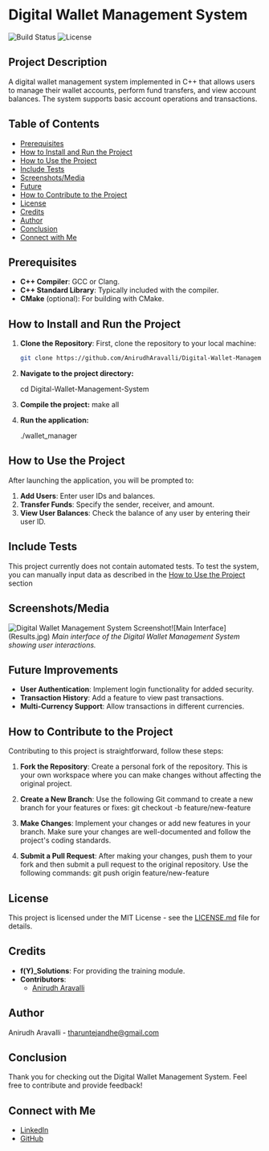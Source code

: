 # Digital Wallet Management System

![Build Status](https://img.shields.io/badge/build-passing-brightgreen)
![License](https://img.shields.io/badge/license-MIT-blue)

## Project Description
A digital wallet management system implemented in C++ that allows users to manage their wallet accounts, perform fund transfers, and view account balances. The system supports basic account operations and transactions.

## Table of Contents
- [Prerequisites](#prerequisites)
- [How to Install and Run the Project](#how-to-install-and-run-the-project)
- [How to Use the Project](#how-to-use-the-project)
- [Include Tests](#include-tests)
- [Screenshots/Media](#screenshotsmedia)
- [Future](#future)
- [How to Contribute to the Project](#how-to-contribute-to-the-project)
- [License](#license)
- [Credits](#credits)
- [Author](#author)
- [Conclusion](#conclusion)
- [Connect with Me](#connect-with-me)

## Prerequisites
- **C++ Compiler**: GCC or Clang.
- **C++ Standard Library**: Typically included with the compiler.
- **CMake** (optional): For building with CMake.

## How to Install and Run the Project
1. **Clone the Repository**:
   First, clone the repository to your local machine:
   ```sh
   git clone https://github.com/AnirudhAravalli/Digital-Wallet-Management-System.git

2. **Navigate to the project directory:**

   cd Digital-Wallet-Management-System

3. **Compile the project:**
   make all

4. **Run the application:**

   ./wallet_manager


## How to Use the Project
After launching the application, you will be prompted to:
1. **Add Users**: Enter user IDs and balances.
2. **Transfer Funds**: Specify the sender, receiver, and amount.
3. **View User Balances**: Check the balance of any user by entering their user ID.

## Include Tests
This project currently does not contain automated tests. To test the system, you can manually input data as described in the [How to Use the Project](#how-to-use-the-project) section

## Screenshots/Media
![[Digital Wallet Management System Screenshot](Result.png)]([https://github.com/DarshanKagi/Digital-Wallet-Management-System/blob/6fc023f1c2e5b1279b652cae672e118d30c63232/Result%20Picture.png](https://github.com/AnirudhAravalli/Digital-Wallet-Management-System/blob/main/Results.jpg))![Main Interface](Results.jpg)
*Main interface of the Digital Wallet Management System showing user interactions.*

## Future Improvements
- **User Authentication**: Implement login functionality for added security.
- **Transaction History**: Add a feature to view past transactions.
- **Multi-Currency Support**: Allow transactions in different currencies.

## How to Contribute to the Project

Contributing to this project is straightforward, follow these steps:

1. **Fork the Repository**: Create a personal fork of the repository. This is your own workspace where you can make changes without affecting the original project.

2. **Create a New Branch**:
   Use the following Git command to create a new branch for your features or fixes:
   git checkout -b feature/new-feature

3. **Make Changes**: Implement your changes or add new features in your branch. Make sure your changes are well-documented and follow the project's coding    standards.

4. **Submit a Pull Request**:
   After making your changes, push them to your fork and then submit a pull request to the original repository. Use the following commands:
   git push origin feature/new-feature

## License
This project is licensed under the MIT License - see the [LICENSE.md](LICENSE.md) file for details.

## Credits

- **f(Y)_Solutions**: For providing the training module.
- **Contributors**: 
  - [Anirudh Aravalli]((https://github.com/Tharuntejandhe))

## Author

Anirudh Aravalli - [tharuntejandhe@gmail.com](mailto:tharuntejandhe@gmail.com)

## Conclusion

Thank you for checking out the Digital Wallet Management System. Feel free to contribute and provide feedback!

## Connect with Me

- [LinkedIn](https://www.linkedin.com/in/tharun-tej-189323281/)
- [GitHub](https://github.com/Tharuntejandhe)
